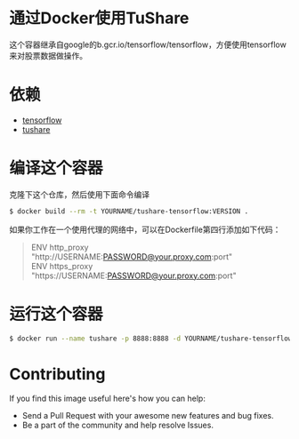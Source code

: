 # 通过Docker使用TuShare

这个容器继承自google的b.gcr.io/tensorflow/tensorflow，方便使用tensorflow来对股票数据做操作。

# 依赖

* [tensorflow](https://github.com/tensorflow/tensorflow)
* [tushare](https://github.com/waditu/tushare)

# 编译这个容器

克隆下这个仓库，然后使用下面命令编译

```bash
$ docker build --rm -t YOURNAME/tushare-tensorflow:VERSION .
```

如果你工作在一个使用代理的网络中，可以在Dockerfile第四行添加如下代码：

> ENV http_proxy "http://USERNAME:PASSWORD@your.proxy.com:port"  
> ENV https_proxy "https://USERNAME:PASSWORD@your.proxy.com:port"

# 运行这个容器

```bash
$ docker run --name tushare -p 8888:8888 -d YOURNAME/tushare-tensorflow:VERSION
```

# Contributing

If you find this image useful here's how you can help:

* Send a Pull Request with your awesome new features and bug fixes.
* Be a part of the community and help resolve Issues.

